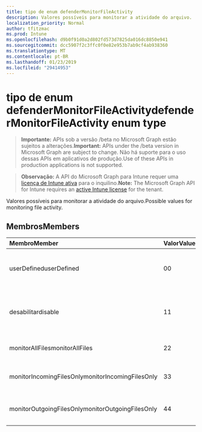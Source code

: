 ```yaml
---
title: tipo de enum defenderMonitorFileActivity
description: Valores possíveis para monitorar a atividade do arquivo.
localization_priority: Normal
author: tfitzmac
ms.prod: Intune
ms.openlocfilehash: d9b0f91d0a2d802fd573d7825da016dc8850e941
ms.sourcegitcommit: dcc5907f2c3ffc0f0e82e953b7ab9cf4ab938360
ms.translationtype: MT
ms.contentlocale: pt-BR
ms.lasthandoff: 01/23/2019
ms.locfileid: "29414953"
---
```

# <a name="defendermonitorfileactivity-enum-type"></a><span data-ttu-id="72dce-103">tipo de enum defenderMonitorFileActivity</span><span class="sxs-lookup"><span data-stu-id="72dce-103">defenderMonitorFileActivity enum type</span></span>

> <span data-ttu-id="72dce-104">**Importante:** APIs sob a versão /beta no Microsoft Graph estão sujeitos a alterações.</span><span class="sxs-lookup"><span data-stu-id="72dce-104">**Important:** APIs under the /beta version in Microsoft Graph are subject to change.</span></span> <span data-ttu-id="72dce-105">Não há suporte para o uso dessas APIs em aplicativos de produção.</span><span class="sxs-lookup"><span data-stu-id="72dce-105">Use of these APIs in production applications is not supported.</span></span>

> <span data-ttu-id="72dce-106">**Observação:** A API do Microsoft Graph para Intune requer uma [licença de Intune ativa](https://go.microsoft.com/fwlink/?linkid=839381) para o inquilino.</span><span class="sxs-lookup"><span data-stu-id="72dce-106">**Note:** The Microsoft Graph API for Intune requires an [active Intune license](https://go.microsoft.com/fwlink/?linkid=839381) for the tenant.</span></span>

<span data-ttu-id="72dce-107">Valores possíveis para monitorar a atividade do arquivo.</span><span class="sxs-lookup"><span data-stu-id="72dce-107">Possible values for monitoring file activity.</span></span>

## <a name="members"></a><span data-ttu-id="72dce-108">Membros</span><span class="sxs-lookup"><span data-stu-id="72dce-108">Members</span></span>
|<span data-ttu-id="72dce-109">Membro</span><span class="sxs-lookup"><span data-stu-id="72dce-109">Member</span></span>|<span data-ttu-id="72dce-110">Valor</span><span class="sxs-lookup"><span data-stu-id="72dce-110">Value</span></span>|<span data-ttu-id="72dce-111">Descrição</span><span class="sxs-lookup"><span data-stu-id="72dce-111">Description</span></span>|
|:---|:---|:---|
|<span data-ttu-id="72dce-112">userDefined</span><span class="sxs-lookup"><span data-stu-id="72dce-112">userDefined</span></span>|<span data-ttu-id="72dce-113">0</span><span class="sxs-lookup"><span data-stu-id="72dce-113">0</span></span>|<span data-ttu-id="72dce-114">Definido pelo usuário, valor padrão, sem intenção.</span><span class="sxs-lookup"><span data-stu-id="72dce-114">User Defined, default value, no intent.</span></span>|
|<span data-ttu-id="72dce-115">desabilitar</span><span class="sxs-lookup"><span data-stu-id="72dce-115">disable</span></span>|<span data-ttu-id="72dce-116">1</span><span class="sxs-lookup"><span data-stu-id="72dce-116">1</span></span>|<span data-ttu-id="72dce-117">Desabilite o monitoramento de atividade de arquivo.</span><span class="sxs-lookup"><span data-stu-id="72dce-117">Disable monitoring file activity.</span></span>|
|<span data-ttu-id="72dce-118">monitorAllFiles</span><span class="sxs-lookup"><span data-stu-id="72dce-118">monitorAllFiles</span></span>|<span data-ttu-id="72dce-119">2</span><span class="sxs-lookup"><span data-stu-id="72dce-119">2</span></span>|<span data-ttu-id="72dce-120">Monitore todos os arquivos.</span><span class="sxs-lookup"><span data-stu-id="72dce-120">Monitor all files.</span></span>|
|<span data-ttu-id="72dce-121">monitorIncomingFilesOnly</span><span class="sxs-lookup"><span data-stu-id="72dce-121">monitorIncomingFilesOnly</span></span>|<span data-ttu-id="72dce-122">3</span><span class="sxs-lookup"><span data-stu-id="72dce-122">3</span></span>| <span data-ttu-id="72dce-123">Monitore apenas os arquivos de entrada.</span><span class="sxs-lookup"><span data-stu-id="72dce-123">Monitor incoming files only.</span></span>|
|<span data-ttu-id="72dce-124">monitorOutgoingFilesOnly</span><span class="sxs-lookup"><span data-stu-id="72dce-124">monitorOutgoingFilesOnly</span></span>|<span data-ttu-id="72dce-125">4</span><span class="sxs-lookup"><span data-stu-id="72dce-125">4</span></span>|<span data-ttu-id="72dce-126">Monitore apenas os arquivos de saída.</span><span class="sxs-lookup"><span data-stu-id="72dce-126">Monitor outgoing files only.</span></span>|




